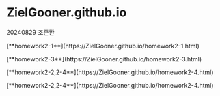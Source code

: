 # ZielGooner.github.io
<h>20240829 조준환</h>
<p>[**homework2-1**](https://ZielGooner.github.io/homework2-1.html)</p>
<p>[**homework2-3**](https://ZielGooner.github.io/homework2-3.html)</p>
<p>[**homework2-2,2-4**](https://ZielGooner.github.io/homework2-4.html)</p>
[**homework2-2,2-4**](https://ZielGooner.github.io/homework2-4.html)
